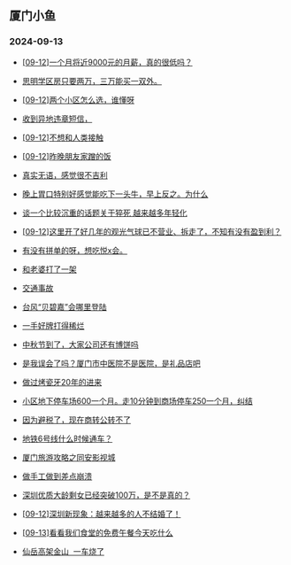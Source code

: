 ## 厦门小鱼 
### 2024-09-13

+ [[09-12]一个月将近9000元的月薪，真的很低吗？](http://bbs.xmfish.com/read-htm-tid-18242696.html)

+ [思明学区房只要两万，三万能买一双外。](http://bbs.xmfish.com/read-htm-tid-18242604.html)

+ [[09-12]两个小区怎么选，谁懂呀](http://bbs.xmfish.com/read-htm-tid-18242695.html)

+ [收到异地违章短信，](http://bbs.xmfish.com/read-htm-tid-18242727.html)

+ [[09-12]不想和人类接触](http://bbs.xmfish.com/read-htm-tid-18242618.html)

+ [[09-12]昨晚朋友家蹭的饭](http://bbs.xmfish.com/read-htm-tid-18242709.html)

+ [真实无语，感觉很不吉利](http://bbs.xmfish.com/read-htm-tid-18242806.html)

+ [晚上胃口特别好感觉能吃下一头牛，早上反之。为什么](http://bbs.xmfish.com/read-htm-tid-18242615.html)

+ [谈一个比较沉重的话题关于猝死 越来越多年轻化](http://bbs.xmfish.com/read-htm-tid-18242688.html)

+ [[09-12]这里开了好几年的观光气球已不营业、拆走了，不知有没有盈到利？](http://bbs.xmfish.com/read-htm-tid-18242744.html)

+ [有没有拼单的呀，想吃悦x会。](http://bbs.xmfish.com/read-htm-tid-18242690.html)

+ [和老婆打了一架](http://bbs.xmfish.com/read-htm-tid-18242934.html)

+ [交通事故](http://bbs.xmfish.com/read-htm-tid-18242748.html)

+ [台风“贝碧嘉”会哪里登陆](http://bbs.xmfish.com/read-htm-tid-18242735.html)

+ [一手好牌打得稀烂](http://bbs.xmfish.com/read-htm-tid-18242933.html)

+ [中秋节到了，大家公司还有博饼吗](http://bbs.xmfish.com/read-htm-tid-18242851.html)

+ [是我误会了吗？厦门市中医院不是医院，是礼品店吧](http://bbs.xmfish.com/read-htm-tid-18242731.html)

+ [做过烤瓷牙20年的进来](http://bbs.xmfish.com/read-htm-tid-18242778.html)

+ [小区地下停车场600一个月。走10分钟到商场停车250一个月，纠结](http://bbs.xmfish.com/read-htm-tid-18242972.html)

+ [因为避税了，现在商转公转不了](http://bbs.xmfish.com/read-htm-tid-18242963.html)

+ [地铁6号线什么时候通车？](http://bbs.xmfish.com/read-htm-tid-18242931.html)

+ [厦门旅游攻略之同安影视城](http://bbs.xmfish.com/read-htm-tid-18242874.html)

+ [做手工做到差点崩溃](http://bbs.xmfish.com/read-htm-tid-18242979.html)

+ [深圳优质大龄剩女已经突破100万，是不是真的？](http://bbs.xmfish.com/read-htm-tid-18242954.html)

+ [[09-12]深圳新现象：越来越多的人不结婚了！](http://bbs.xmfish.com/read-htm-tid-18243008.html)

+ [[09-13]看看我们食堂的免费午餐今天吃什么](http://bbs.xmfish.com/read-htm-tid-18243046.html)

+ [仙岳高架金山  一车烧了](http://bbs.xmfish.com/read-htm-tid-18243085.html)

